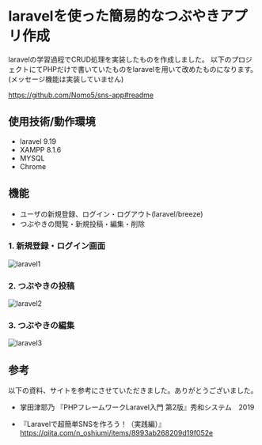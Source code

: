 # laravelを使った簡易的なつぶやきアプリ作成
laravelの学習過程でCRUD処理を実装したものを作成しました。
以下のプロジェクトにてPHPだけで書いていたものをlaravelを用いて改めたものになります。(メッセージ機能は実装していません)

https://github.com/Nomo5/sns-app#readme

## 使用技術/動作環境
* laravel 9.19
* XAMPP 8.1.6
* MYSQL
* Chrome

## 機能
* ユーザの新規登録、ログイン・ログアウト(laravel/breeze)
* つぶやきの閲覧・新規投稿・編集・削除

### 1. 新規登録・ログイン画面
![laravel1](https://user-images.githubusercontent.com/106419953/199899545-f164f98e-d9be-42ef-890c-42d69f413881.png)

### 2. つぶやきの投稿
![laravel2](https://user-images.githubusercontent.com/106419953/199899643-90ed1015-579a-48fa-9478-465279cb4f01.png)

### 3. つぶやきの編集
![laravel3](https://user-images.githubusercontent.com/106419953/199899677-19ef7e9a-3a80-478a-b6a8-a9162171f548.png)

## 参考
以下の資料、サイトを参考にさせていただきました。ありがとうございました。
* 掌田津耶乃 『PHPフレームワークLaravel入門 第2版』秀和システム　2019

* 『Laravelで超簡単SNSを作ろう！（実践編）』https://qiita.com/n_oshiumi/items/8993ab268209d19f052e
